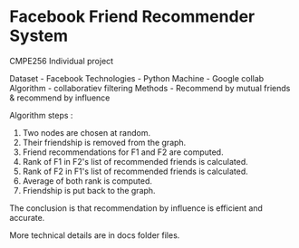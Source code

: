 # Facebook Friend Recommender System

CMPE256 Individual project 

Dataset - Facebook
Technologies - Python
Machine - Google collab
Algorithm - collaboratiev filtering
Methods - Recommend by mutual friends & recommend by influence


Algorithm steps :

1. Two nodes are chosen at random.
2. Their friendship is removed from the graph.
3. Friend recommendations for F1 and F2 are computed.
4. Rank of F1 in F2's list of recommended friends is calculated.
5. Rank of F2 in F1's list of recommended friends is calculated.
6. Average of both rank is computed.
7. Friendship is put back to the graph.

The conclusion is that recommendation by influence is efficient and accurate.

More technical details are in docs folder files. 

